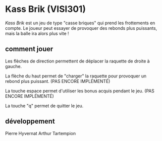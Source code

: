 Kass Brik  (VISI301)
====================


*Kass Brik* est un jeu de type "casse briques" qui prend les frottements en
compte. Le joueur peut essayer de provoquer des rebonds plus puissants, mais
la balle ira alors plus vite !


## comment jouer

Les flèches de direction permettent de déplacer la raquette de droite à
gauche.


La flèche du haut permet de "charger" la raquette pour provoquer un rebond
plus puissant.
(PAS ENCORE IMPLÉMENTÉ)


La touche espace permet d'utiliser les bonus acquis pendant le jeu.
(PAS ENCORE IMPLÉMENTÉ)


La touche "q" permet de quitter le jeu.


## développement

Pierre Hyvernat
Arthur Tartempion
